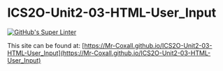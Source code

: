 # ICS2O-Unit2-03-HTML-User_Input
[![GitHub's Super Linter](https://github.com/Mr-Coxall/ICS2O-Unit2-03-HTML-User_Input/workflows/GitHub's%20Super%20Linter/badge.svg)](https://github.com/Mr-Coxall/ICS2O-Unit2-03-HTML-User_Input/actions)

This site can be found at: [https://Mr-Coxall.github.io/ICS2O-Unit2-03-HTML-User_Input](https://Mr-Coxall.github.io/ICS2O-Unit2-03-HTML-User_Input)